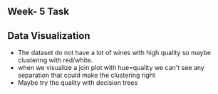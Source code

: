 ## Week- 5 Task


## Data Visualization

- The dataset do not have a lot of wines with high quality so maybe clustering with red/white.
- when we visualize a join plot with hue=quality we can't see any separation that could make the clustering right
- Maybe try the quality with decision trees